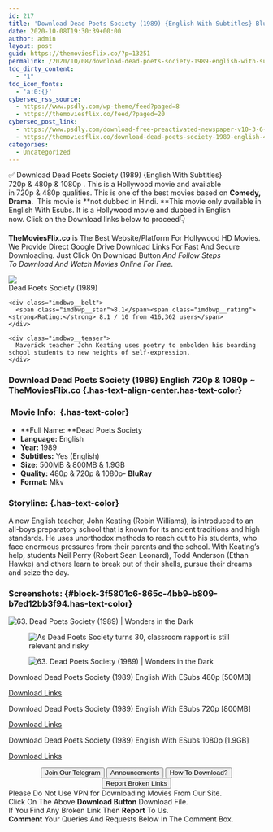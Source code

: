 ```yaml
---
id: 217
title: 'Download Dead Poets Society (1989) {English With Subtitles} BluRay 480p [500MB] || 720p [800MB] || 1080p [1.9GB]'
date: 2020-10-08T19:30:39+00:00
author: admin
layout: post
guid: https://themoviesflix.co/?p=13251
permalink: /2020/10/08/download-dead-poets-society-1989-english-with-subtitles-bluray-480p-500mb-720p-800mb-1080p-1-9gb/
tdc_dirty_content:
  - "1"
tdc_icon_fonts:
  - 'a:0:{}'
cyberseo_rss_source:
  - https://www.psdly.com/wp-theme/feed?paged=8
  - https://themoviesflix.co/feed/?paged=20
cyberseo_post_link:
  - https://www.psdly.com/download-free-preactivated-newspaper-v10-3-6-1-wordpress-theme-5489609
  - https://themoviesflix.co/download-dead-poets-society-1989-english-480p-720p-1080p/
categories:
  - Uncategorized
---
```

✅ Download Dead Poets Society (1989)&nbsp;{English With Subtitles} 720p&nbsp;&&nbsp;480p & 1080p&nbsp;. This is a Hollywood movie and available in&nbsp;720p&nbsp;&&nbsp;480p&nbsp;qualities. This is one of the best movies based on&nbsp;**Comedy, Drama**.&nbsp;&nbsp;This movie is&nbsp;**not dubbed in&nbsp;Hindi.&nbsp;**This movie only available in English With Esubs. It is a Hollywood movie and dubbed in English now.&nbsp;Click on the Download links below to proceed👇

**TheMoviesFlix.co**&nbsp;is The Best Website/Platform For Hollywood HD Movies. We Provide Direct Google Drive Download Links For Fast And Secure Downloading. Just Click On Download Button&nbsp;_And Follow Steps To&nbsp;Download And Watch Movies Online For Free_.

<div class="imdbwp imdbwp--movie dark">
  <div class="imdbwp__thumb">
    <a class="imdbwp__link" target="_blank" title="Dead Poets Society" href="https://www.imdb.com/title/tt0097165/" rel="nofollow noopener noreferrer"><img class="imdbwp__img" src="https://m.media-amazon.com/images/M/MV5BOGYwYWNjMzgtNGU4ZC00NWQ2LWEwZjUtMzE1Zjc3NjY3YTU1XkEyXkFqcGdeQXVyMTQxNzMzNDI@._V1_SX300.jpg" /></a>
  </div>
  
  <div class="imdbwp__content">
    <div class="imdbwp__header">
      <span class="imdbwp__title">Dead Poets Society</span> (1989)
    </div>
    
    <div class="imdbwp__belt">
      <span class="imdbwp__star">8.1</span><span class="imdbwp__rating"><strong>Rating:</strong> 8.1 / 10 from 416,362 users</span>
    </div>
    
    <div class="imdbwp__teaser">
      Maverick teacher John Keating uses poetry to embolden his boarding school students to new heights of self-expression.
    </div>
  </div>
</div>

### Download Dead Poets Society (1989) English 720p & 1080p ~ TheMoviesFlix.co {.has-text-align-center.has-text-color}

### &nbsp;Movie Info:&nbsp; {.has-text-color}

  * **Full Name:&nbsp;**Dead Poets Society
  * **Language:**&nbsp;English
  * **Year:**&nbsp;1989
  * **Subtitles:**&nbsp;Yes (English)
  * **Size:**&nbsp;500MB & 800MB & 1.9GB
  * **Quality:**&nbsp;480p & 720p & 1080p-&nbsp;**BluRay**
  * **Format:**&nbsp;Mkv

### Storyline: {.has-text-color}

A new English teacher, John Keating (Robin Williams), is introduced to an all-boys preparatory school that is known for its ancient traditions and high standards. He uses unorthodox methods to reach out to his students, who face enormous pressures from their parents and the school. With Keating’s help, students Neil Perry (Robert Sean Leonard), Todd Anderson (Ethan Hawke) and others learn to break out of their shells, pursue their dreams and seize the day.

### Screenshots: {#block-3f5801c6-865c-4bb9-b809-b7ed12bb3f94.has-text-color}<figure class="wp-block-image">

![63. Dead Poets Society (1989) | Wonders in the Dark](https://wondersinthedark.files.wordpress.com/2015/07/deadpoets2.jpg) </figure> <figure class="wp-block-image">![As Dead Poets Society turns 30, classroom rapport is still relevant and risky](https://images.theconversation.com/files/276832/original/file-20190528-42571-4qws1z.jpg?ixlib=rb-1.1.0&rect=0%2C0%2C1158%2C578&q=45&auto=format&w=1356&h=668&fit=crop)</figure> <figure class="wp-block-image">![63. Dead Poets Society (1989) | Wonders in the Dark](https://wondersinthedark.files.wordpress.com/2015/07/deadpoets1.jpg)</figure> 

<p class="has-text-align-center has-text-color has-medium-font-size">
  Download Dead Poets Society (1989) English With ESubs 480p [500MB]
</p>

<span class="mb-center maxbutton-3-center"><span class="maxbutton-3-container mb-container"><a class="maxbutton-3 maxbutton maxbutton-post-button" target="_blank" rel="nofollow noopener noreferrer" href="https://coinquint.com/a12804/"><span class="mb-text">Download Links</span></a></span></span>

<p class="has-text-align-center has-text-color has-medium-font-size">
  Download Dead Poets Society (1989) English With ESubs 720p [800MB]
</p>

<span class="mb-center maxbutton-3-center"><span class="maxbutton-3-container mb-container"><a class="maxbutton-3 maxbutton maxbutton-post-button" target="_blank" rel="nofollow noopener noreferrer" href="https://coinquint.com/a12806/"><span class="mb-text">Download Links</span></a></span></span>

<p class="has-text-align-center has-text-color has-medium-font-size">
  Download Dead Poets Society (1989) English With ESubs 1080p [1.9GB]
</p>

<span class="mb-center maxbutton-3-center"><span class="maxbutton-3-container mb-container"><a class="maxbutton-3 maxbutton maxbutton-post-button" target="_blank" rel="nofollow noopener noreferrer" href="https://coinquint.com/a12808/"><span class="mb-text">Download Links</span></a></span></span>

<center>
</center>

<center>
  <a href="https://t.me/themoviesflixcom" target="_blank" data-wpel-link="external" rel="nofollow external noopener noreferrer"><button class="button button5">Join Our Telegram</button></a> <a href="https://themoviesflix.co/download-dead-poets-society-1989-english-480p-720p-1080p/#" target="_blank" data-wpel-link="external" rel="nofollow external noopener noreferrer"><button class="button button5">Announcements</button></a> <a href="https://themoviesflix.com/how-to-download/" target="_blank" data-wpel-link="external" rel="nofollow external noopener noreferrer"><button class="button button5">How To Download?</button></a> <a href="https://themoviesflix.co/download-dead-poets-society-1989-english-480p-720p-1080p/#" target="_blank" data-wpel-link="external" rel="nofollow external noopener noreferrer"><button class="button button5">Report Broken Links</button></a>
</center>

<div class="alert alert-danger">
  Please Do Not Use VPN for Downloading Movies From Our Site.
</div>

<div class="alert alert-success">
  Click On The Above <strong>Download Button</strong> Download File.
</div>

<div class="alert alert-warning">
  If You Find Any Broken Link Then <strong>Report</strong> To Us.
</div>

<div class="alert alert-info">
  <strong>Comment</strong> Your Queries And Requests Below In The Comment Box.
</div>